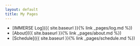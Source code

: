 ```yaml
---
layout: default
title: My Pages
---
```


  * [IMMERSE Log]({{ site.baseurl }}{% link _pages/log.md %})
  * [About]({{ site.baseurl }}{% link _pages/about.md %})
  * [Schedule]({{ site.baseurl }}{% link _pages/schedule.md %})  
